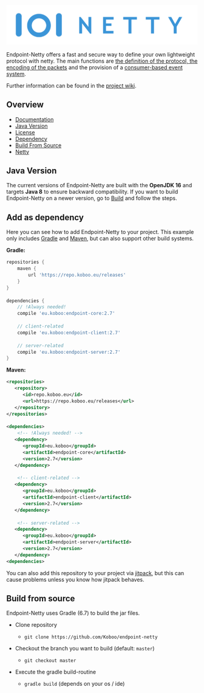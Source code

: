 ![Binflux-Netty](binflux-netty.png)

Endpoint-Netty offers a fast and secure way to define 
your own lightweight protocol with netty. 
The main functions are 
[the definition of the protocol, 
the encoding of the packets](https://github.com/Koboo/endpoint-netty/tree/master/endpoint-core/src/main/java/eu/koboo/endpoint/core/codec)
and the provision of a 
[consumer-based event system](https://github.com/Koboo/endpoint-netty/tree/master/endpoint-core/src/main/java/eu/koboo/endpoint/core/events).

Further information can be found in the [project wiki](https://github.com/Koboo/endpoint-netty/wiki).

## Overview

* [Documentation](https://github.com/Koboo/endpoint-netty/wiki)
* [Java Version](#java-version)
* [License](https://github.com/Koboo/endpoint-netty/blob/master/LICENSE)
* [Dependency](#add-as-dependency)
* [Build From Source](#build-from-source)
* [Netty](https://netty.io)  

## Java Version

The current versions of Endpoint-Netty are built with the **OpenJDK 16** and targets **Java 8** to ensure backward compatibility. If you want to build Endpoint-Netty on a newer version, go to [Build](#build-from-source) and follow the steps.

## Add as dependency

Here you can see how to add Endpoint-Netty to your project. This example only includes [Gradle](https://gradle.org/) and [Maven](https://maven.apache.org/), 
but can also support other build systems. 

**Gradle:**
```groovy
repositories {
    maven { 
        url 'https://repo.koboo.eu/releases' 
    }
}

dependencies {
    // !Always needed! 
    compile 'eu.koboo:endpoint-core:2.7'
        
    // client-related     
    compile 'eu.koboo:endpoint-client:2.7'
        
    // server-related     
    compile 'eu.koboo:endpoint-server:2.7'
}
```
**Maven:**
````xml
<repositories>
   <repository>
      <id>repo.koboo.eu</id>
      <url>https://repo.koboo.eu/releases</url>
   </repository>
</repositories>

<dependencies>
    <!-- !Always needed! --> 
   <dependency>
      <groupId>eu.koboo</groupId>
      <artifactId>endpoint-core</artifactId>
      <version>2.7</version>
   </dependency>
   
    <!-- client-related -->     
   <dependency>
      <groupId>eu.koboo</groupId>
      <artifactId>endpoint-client</artifactId>
      <version>2.7</version>
   </dependency>
   
    <!-- server-related -->    
   <dependency>
      <groupId>eu.koboo</groupId>
      <artifactId>endpoint-server</artifactId>
      <version>2.7</version>
   </dependency>
<dependencies>
````

You can also add this repository to your project via [jitpack](https://jitpack.io/), but this can cause problems unless you know how jitpack behaves.

## Build from source

Endpoint-Netty uses Gradle (6.7) to build the jar files.

* Clone repository 
  * ``git clone https://github.com/Koboo/endpoint-netty``
  
* Checkout the branch you want to build (default: ``master``)
  * ``git checkout master``
  
* Execute the gradle build-routine
  * ``gradle build`` (depends on your os / ide)
